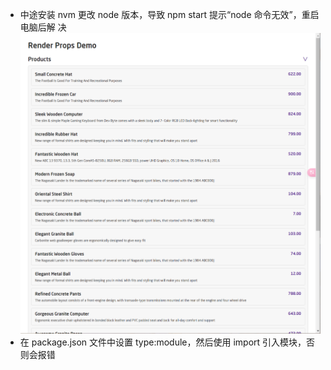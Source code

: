 - 中途安装 nvm 更改 node 版本，导致 npm start 提示“node 命令无效”，重启电脑后解
  决 ![运行截图](public/image.png)
- 在 package.json 文件中设置 type:module，然后使用 import 引入模块，否则会报错
